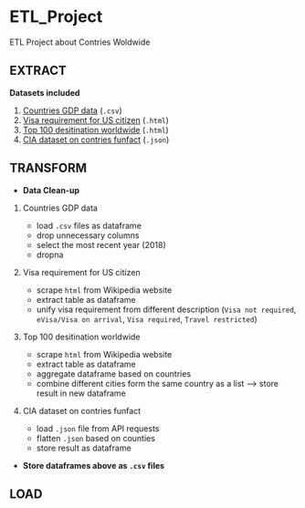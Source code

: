 # ETL_Project
ETL Project about Contries Woldwide

## EXTRACT 
__Datasets included__
1. [Countries GDP data](https://github.com/EstellaYu/ETL_Project/tree/master/GDP_by_country) (`.csv`)
2. [Visa requirement for US citizen](https://en.wikipedia.org/wiki/Visa_requirements_for_United_States_citizens) (`.html`)
3. [Top 100 desitination worldwide](https://brilliantmaps.com/top-100-tourist-destinations/) (`.html`)
4. [CIA dataset on contries funfact](https://github.com/iancoleman/cia_world_factbook_api) (`.json`)

## TRANSFORM 
* __Data Clean-up__
1. Countries GDP data  
   * load `.csv` files as dataframe
   * drop unnecessary columns 
   * select the most recent year (2018)
   * dropna
   
2. Visa requirement for US citizen
   * scrape `html` from Wikipedia website
   * extract table as dataframe
   * unify visa requirement from different description (`Visa not required`, `eVisa/Visa on arrival`, `Visa required`, `Travel restricted`)
   
3. Top 100 desitination worldwide
   * scrape `html` from Wikipedia website
   * extract table as dataframe
   * aggregate dataframe based on countries
   * combine different cities form the same country as a list --> store result in new dataframe
   
4. CIA dataset on contries funfact
   * load `.json` file from API requests
   * flatten `.json` based on counties
   * store result as dataframe
   
* __Store dataframes above as `.csv` files__
   
## LOAD

 
